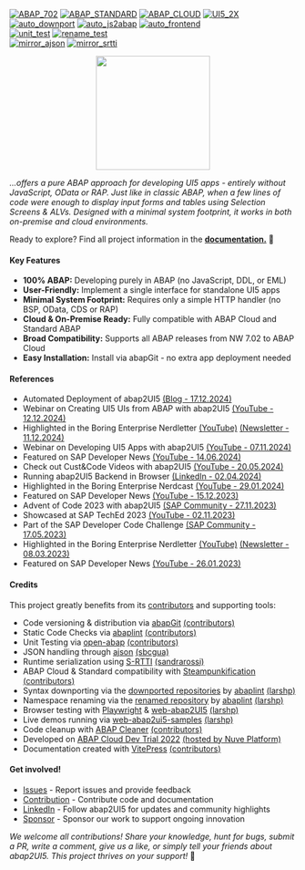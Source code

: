 [![ABAP_702](https://github.com/abap2UI5/abap2UI5/actions/workflows/ABAP_702.yaml/badge.svg)](https://github.com/abap2UI5/abap2UI5/actions/workflows/ABAP_702.yaml)
[![ABAP_STANDARD](https://github.com/abap2UI5/abap2UI5/actions/workflows/ABAP_STANDARD.yaml/badge.svg)](https://github.com/abap2UI5/abap2UI5/actions/workflows/ABAP_STANDARD.yaml)
[![ABAP_CLOUD](https://github.com/abap2UI5/abap2UI5/actions/workflows/ABAP_CLOUD.yaml/badge.svg)](https://github.com/abap2UI5/abap2UI5/actions/workflows/ABAP_CLOUD.yaml)
[![UI5_2X](https://github.com/abap2UI5/abap2UI5/actions/workflows/UI5.yml/badge.svg?branch=main)](https://github.com/abap2UI5/abap2UI5/actions/workflows/UI5.yml)
<br>
[![auto_downport](https://github.com/abap2UI5/abap2UI5/actions/workflows/auto_downport.yaml/badge.svg)](https://github.com/abap2UI5/abap2UI5/actions/workflows/auto_downport.yaml)
[![auto_js2abap](https://github.com/abap2UI5/abap2UI5/actions/workflows/auto_js2abap.yml/badge.svg)](https://github.com/abap2UI5/abap2UI5/actions/workflows/auto_js2abap.yml)
[![auto_frontend](https://github.com/abap2UI5/abap2UI5/actions/workflows/auto_frontend.yaml/badge.svg)](https://github.com/abap2UI5/abap2UI5/actions/workflows/auto_frontend.yaml)
<br>
[![unit_test](https://github.com/abap2UI5/abap2UI5/actions/workflows/unit_test.yml/badge.svg)](https://github.com/abap2UI5/abap2UI5/actions/workflows/unit_test.yml)
[![rename_test](https://github.com/abap2UI5/abap2UI5/actions/workflows/rename_test.yml/badge.svg)](https://github.com/abap2UI5/abap2UI5/actions/workflows/rename_test.yml)
<br>
[![mirror_ajson](https://github.com/abap2UI5/abap2UI5/actions/workflows/mirror_ajson.yaml/badge.svg)](https://github.com/abap2UI5/abap2UI5/actions/workflows/mirror_ajson.yaml)
[![mirror_srtti](https://github.com/abap2UI5/abap2UI5/actions/workflows/mirror_srtti.yaml/badge.svg)](https://github.com/abap2UI5/abap2UI5/actions/workflows/mirror_srtti.yaml)
<br>

<p align="center"><a href="http://www.abap2ui5.org" target="_blank"><img src="https://github.com/abap2UI5/abap2UI5/assets/102328295/52ac0bb6-a219-4e9d-9e4f-62698dab3063" width="200"></a></p>

*...offers a pure ABAP approach for developing UI5 apps - entirely without JavaScript, OData or RAP. Just like in classic ABAP, when a few lines of code were enough to display input forms and tables using Selection Screens & ALVs. Designed with a minimal system footprint, it works in both on-premise and cloud environments.*

Ready to explore? Find all project information in the [**documentation.**](http://abap2UI5.org) 🚀

#### Key Features
* **100% ABAP:** Developing purely in ABAP (no JavaScript, DDL, or EML)
* **User-Friendly:** Implement a single interface for standalone UI5 apps
* **Minimal System Footprint:** Requires only a simple HTTP handler (no BSP, OData, CDS or RAP)
* **Cloud & On-Premise Ready:** Fully compatible with ABAP Cloud and Standard ABAP
* **Broad Compatibility:** Supports all ABAP releases from NW 7.02 to ABAP Cloud
* **Easy Installation:** Install via abapGit - no extra app deployment needed
  
#### References
* Automated Deployment of abap2UI5 [(Blog - 17.12.2024)](https://www.nuveplatform.com/blog/deploy-abap2ui5)
* Webinar on Creating UI5 UIs from ABAP with abap2UI5 [(YouTube - 12.12.2024)](https://www.youtube.com/watch?v=N2OAdxf7Lng)
* Highlighted in the Boring Enterprise Nerdletter [(YouTube)](https://www.youtube.com/watch?v=I81z6W_BTIA&t=1010s) [(Newsletter - 11.12.2024)](https://boringenterprisenerds.substack.com/p/72-abap2ui5-aancos-crystal-ball-sapta)
* Webinar on Developing UI5 Apps with abap2UI5 [(YouTube - 07.11.2024)](https://www.youtube.com/watch?v=0izPA2xrPPI)
* Featured on SAP Developer News [(YouTube - 14.06.2024)](https://youtu.be/7n16u-Rx8IY?t=7)
* Check out Cust&Code Videos with abap2UI5 [(YouTube - 20.05.2024)](https://www.youtube.com/watch?v=SD1vIt_ty0k)
* Running abap2UI5 Backend in Browser [(LinkedIn - 02.04.2024)](https://www.linkedin.com/pulse/running-abap2ui5-backend-browser-lars-hvam-petersen-l8zff/?trackingId=4mhMb1v%2FSoa8SmDSiuCEpg%3D%3D)
* Highlighted in the Boring Enterprise Nerdcast [(YouTube - 29.01.2024)](https://youtu.be/svDZKFBvqR8?t=1050)
* Featured on SAP Developer News [(YouTube - 15.12.2023)](https://www.youtube.com/watch?v=CfH9L03WUCg&t=350s)
* Advent of Code 2023 with abap2UI5 [(SAP Community - 27.11.2023)](https://blogs.sap.com/2023/11/27/preparing-for-advent-of-code-2023/)
* Showcased at SAP TechEd 2023 [(YouTube - 02.11.2023)](https://www.youtube.com/watch?v=kLbF0ooStZs&t=3052s)
* Part of the SAP Developer Code Challenge [(SAP Community - 17.05.2023)](https://groups.community.sap.com/t5/application-development/sap-developer-code-challenge-open-source-abap-week-2/m-p/260727#M1372)
* Highlighted in the Boring Enterprise Nerdletter [(YouTube)](https://www.youtube.com/watch?v=G62exySitCo&list=PLlxj8-g1r2GlVYXVQnnV5izKwKtEn6KIp&t=1008s) [(Newsletter - 08.03.2023)](https://boringenterprisenerds.substack.com/p/34-abap2ui5-sap-cva-burnout-c2c-shortwave)
* Featured on SAP Developer News [(YouTube - 26.01.2023)](https://www.youtube.com/watch?v=6BDK55xYttM)
  
#### Credits
This project greatly benefits from its [contributors](https://github.com/abap2UI5/abap2UI5/graphs/contributors) and supporting tools:
* Code versioning & distribution via [abapGit](https://abapgit.org/) [(contributors)](https://abapgit.org/sponsor.html)
* Static Code Checks via [abaplint](https://abaplint.org/) [(contributors)](https://github.com/abaplint/abaplint/graphs/contributors) 
* Unit Testing via [open-abap](https://github.com/open-abap) [(contributors)](https://github.com/open-abap/open-abap-core/graphs/contributors) 
* JSON handling through [ajson](https://github.com/sbcgua/ajson) [(sbcgua)](https://github.com/sbcgua)
* Runtime serialization using [S-RTTI](https://github.com/sandraros/S-RTTI) [(sandrarossi)](https://github.com/sandraros)
* ABAP Cloud & Standard compatibility with [Steampunkification](https://github.com/heliconialabs/steampunkification) [(contributors)](https://github.com/heliconialabs/steampunkification/graphs/contributors)
* Syntax downporting via the [downported repositories](https://github.com/abap2UI5-downported) by [abaplint](https://abaplint.org/) [(larshp)](https://github.com/larshp)
* Namespace renaming via the [renamed repository](https://github.com/abap2UI5/abap2UI5-mirror-renamed) by [abaplint](https://abaplint.org/) [(larshp)](https://github.com/larshp)
* Browser testing with [Playwright](https://playwright.dev/) & [web-abap2UI5](https://github.com/abap2UI5/abap2UI5-web) [(larshp)](https://github.com/larshp)
* Live demos running via [web-abap2ui5-samples](https://github.com/abap2UI5/web-abap2ui5-samples) [(larshp)](https://github.com/larshp)
* Code cleanup with [ABAP Cleaner](https://github.com/SAP/abap-cleaner) [(contributors)](https://github.com/SAP/abap-cleaner/graphs/contributors)
* Developed on [ABAP Cloud Dev Trial 2022](https://hub.docker.com/r/sapse/abap-cloud-developer-trial) [(hosted by Nuve Platform)](https://www.nuveplatform.com/)
* Documentation created with [VitePress](https://vitepress.dev/) [(contributors)](https://github.com/vuejs/vitepress/graphs/contributors)

#### Get involved!
* [Issues](https://github.com/abap2UI5/abap2UI5/issues) - Report issues and provide feedback
* [Contribution](https://abap2ui5.github.io/docs/resources/contribution.html) - Contribute code and documentation
* [LinkedIn](https://www.linkedin.com/company/abap2ui5) - Follow abap2UI5 for updates and community highlights
* [Sponsor](https://abap2ui5.github.io/docs/resources/sponsor.html) - Sponsor our work to support ongoing innovation

_We welcome all contributions! Share your knowledge, hunt for bugs, submit a PR, write a comment, give us a like, or simply tell your friends about abap2UI5. This project thrives on your support!_ 🙏

